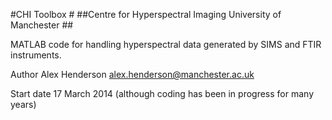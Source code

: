 
#CHI Toolbox #
##Centre for Hyperspectral Imaging University of Manchester ##

MATLAB code for handling hyperspectral data generated by SIMS and FTIR instruments.

Author Alex Henderson <alex.henderson@manchester.ac.uk>

Start date 17 March 2014 (although coding has been in progress for many years)
